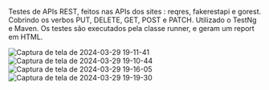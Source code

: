 Testes de APIs REST, feitos nas APIs dos sites : reqres, fakerestapi e gorest. Cobrindo os verbos PUT, DELETE, GET, POST e PATCH. Utilizado o TestNg e Maven. Os testes são executados pela classe runner, e geram um report em HTML.

![Captura de tela de 2024-03-29 19-11-41](https://github.com/klausmerini/REST-Assured-test/assets/109608171/ff15d7b3-21c9-40b1-8f4b-f4e20e98732d)
![Captura de tela de 2024-03-29 19-10-44](https://github.com/klausmerini/REST-Assured-test/assets/109608171/ba5ef6f5-f4a7-4f0f-b4e2-b0cc47255b3b)
![Captura de tela de 2024-03-29 19-16-05](https://github.com/klausmerini/REST-Assured-test/assets/109608171/c14114c0-d93c-484f-a0d4-0e1515d79b87)
![Captura de tela de 2024-03-29 19-19-30](https://github.com/klausmerini/REST-Assured-test/assets/109608171/c48aa28a-e048-4f2c-90ef-26eebb5a5fbc)


